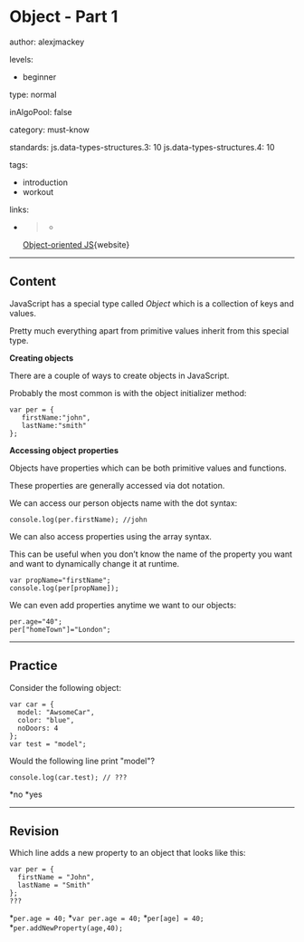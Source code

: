 # Object - Part 1
author: alexjmackey

levels:

  - beginner

type: normal

inAlgoPool: false

category: must-know

standards:
  js.data-types-structures.3: 10
  js.data-types-structures.4: 10

tags:
  - introduction
  - workout

links:

  - >-
    [Object-oriented
    JS](https://developer.mozilla.org/en-US/docs/Learn/JavaScript/Objects/Object-oriented_JS){website}

---
## Content

JavaScript has a special type called *Object* which is a collection of keys and values.
 
Pretty much everything apart from primitive values inherit from this special type.

**Creating objects**

There are a couple of ways to create objects in JavaScript.

Probably the most common is with the object initializer method:
```
var per = {
   firstName:"john",
   lastName:"smith"
};
```

**Accessing object properties**

Objects have properties which can be both primitive values and functions. 

These properties are generally accessed via dot notation.

We can access our person objects name with the dot syntax:
```
console.log(per.firstName); //john
```

We can also access properties using the array syntax. 

This can be useful when you don’t know the name of the property you want and want to dynamically change it at runtime.
```
var propName="firstName";
console.log(per[propName]);
```

We can even add properties anytime we want to our objects:

```
per.age="40";
per["homeTown"]="London";
```

---
## Practice

Consider the following object:
```
var car = {
  model: "AwsomeCar",
  color: "blue",
  noDoors: 4
};
var test = "model";
```
Would the following line print "model"?
```
console.log(car.test); // ???
```
*no
*yes

---
## Revision

Which line adds a new property to an object that looks like this:
```
var per = {
  firstName = "John",
  lastName = "Smith"
};
???
```
*`per.age = 40;`
*`var per.age = 40;`
*`per[age] = 40;`
*`per.addNewProperty(age,40);`